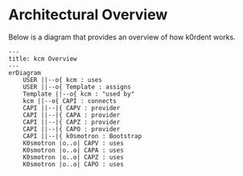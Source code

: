 # Architectural Overview

Below is a diagram that provides an overview of how k0rdent works.

```mermaid
---
title: kcm Overview
---
erDiagram
    USER ||--o{ kcm : uses
    USER ||--o{ Template : assigns
    Template ||--o{ kcm : "used by"
    kcm ||--o{ CAPI : connects
    CAPI ||--|{ CAPV : provider
    CAPI ||--|{ CAPA : provider
    CAPI ||--|{ CAPZ : provider
    CAPI ||--|{ CAPO : provider
    CAPI ||--|{ k0smotron : Bootstrap
    K0smotron |o..o| CAPV : uses
    K0smotron |o..o| CAPA : uses
    K0smotron |o..o| CAPZ : uses
    K0smotron |o..o| CAPO : uses
```
